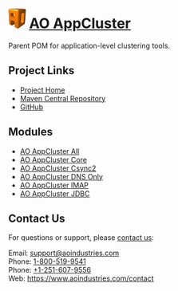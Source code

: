 # [<img src="ao-logo.png" alt="AO Logo" width="35" height="40">](https://www.aoindustries.com/) [AO AppCluster](https://www.aoindustries.com/ao-appcluster/)
Parent POM for application-level clustering tools.

## Project Links
* [Project Home](https://www.aoindustries.com/ao-appcluster/)
* [Maven Central Repository](https://search.maven.org/#search%7Cgav%7C1%7Cg:%22com.aoindustries%22%20AND%20a:%22ao-appcluster%22)
* [GitHub](https://github.com/aoindustries/ao-appcluster)

## Modules
* [AO AppCluster All](https://www.aoindustries.com/ao-appcluster/all/)
* [AO AppCluster Core](https://www.aoindustries.com/ao-appcluster/core/)
* [AO AppCluster Csync2](https://www.aoindustries.com/ao-appcluster/csyn2/)
* [AO AppCluster DNS Only](https://www.aoindustries.com/ao-appcluster/dnsonly/)
* [AO AppCluster IMAP](https://www.aoindustries.com/ao-appcluster/imap/)
* [AO AppCluster JDBC](https://www.aoindustries.com/ao-appcluster/jdbc/)

## Contact Us
For questions or support, please [contact us](https://www.aoindustries.com/contact):

Email: [support@aoindustries.com](mailto:support@aoindustries.com)  
Phone: [1-800-519-9541](tel:1-800-519-9541)  
Phone: [+1-251-607-9556](tel:+1-251-607-9556)  
Web: https://www.aoindustries.com/contact
